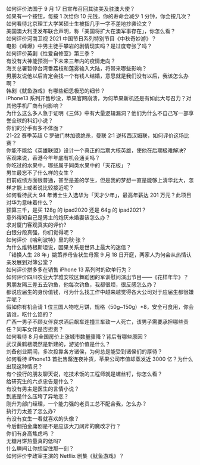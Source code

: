如何评价法国于 9 月 17 日宣布召回其驻美及驻澳大使？  
如果有一个按钮，每按 1 次给你 10 元钱，你的寿命会减少 1 分钟，你会按几次？  
如何看待北京理工大学某硕士生被指几乎一字不差地抄袭论文？  
美国澳大利亚发布联合声明，称「美国将扩大在澳军事存在」，你怎么看？  
如何评价河南卫视 2021 中国节日系列特别节目《中秋奇妙游》？  
电影《峰爆》中男主徒手攀岩的剧情现实吗？是过度夸张了吗？  
如何评价英剧《性爱自修室》第三季？  
有没有大神能预测一下未来三年内的疫情走向？  
海关总署暂停台湾番荔枝和莲雾输入大陆，将带来哪些影响？  
男朋友说他以后肯定会找一个有钱人结婚，意思就是我们没有以后，我该怎么办啊？  
韩剧《鱿鱼游戏》有哪些细思极恐的细节？  
iPhone13 系列开售秒没，苹果官网崩溃，为何苹果新机还是有如此大号召力？对其他手机厂商有何影响？  
为什么这么多人急于证明《三体》中有大量逻辑漏洞？他们为什么不自己写一部享誉全球的科幻小说？  
你们的分手有多不体面？  
21-22 赛季英超 C 罗破门林加德绝杀，曼联 2:1 逆转西汉姆联，如何评价这场比赛？  
你能不能给《英雄联盟》设计一个真正的后期大核英雄，使他在后期极难解决?  
客观来说，香港今年年底有机会通关吗？  
你吃过的水果中，哪些属于同类水果中的「天花板」？  
男生最忘不了什么样的女生？  
目前成绩方面很普通，甚至是差的学生，但是我的梦想一直是能够上清华北大，怎样才能上或者说比较接近呢？  
如何看待武大 94 年博士生入选华为「天才少年」，最高年薪达 201 万元？此项目对华为意味着什么？  
预算三千，是买 128g 的 ipad2020 还是 64g 的 ipad2021？  
意外得知自己是男主的炮灰未婚妻该怎么办？  
求对厦门客观真实的评价?  
白银分段真强，你们觉得呢？  
如何评价《哈利波特》里的秋·张？  
为什么维特根斯坦说，因果关系是世界上最大的迷信？  
「错换人生 28 年」姚策养母告状生母案 9 月 18 日开庭，两家人为何会从热情认亲发展到对簿公堂？  
如何评价拼多多在销售 iPhone 13 系列时的砍单行为？  
如何评价四川农业大学雅安校区舞蹈团的军训慰问演出节目——《花样年华》？  
男朋友隔三差五去钓鱼，他每次钓鱼，我都很烦，很反感怎么办？  
都说应届生的身份值钱，可为什么找工作中越来越觉得各大公司对于应届生都很嫌弃呢？  
假如你有机会请 1 位三国人物吃月饼，规格（50g~150g）*8，安全可食用，你会请谁，吃什么馅的？  
广西一男子不顾女伴哀求酒后飙车连撞三车致一人死亡，该男子需要承担哪些责任？同车女伴是否担责？  
如何看待 8 月全国房价上涨城市数量骤降？背后有哪些原因？  
武汉黄鹤楼既然是新建的，游览价值是什么？  
刘备创业期间，多次投靠各方诸侯，为何总是能受到诸侯们的厚待？  
如何看待 iPhone13 首批售罄连夜补货，苹果公司市值却蒸发近 3000 亿？为什么出现这种情况？  
有个投行的朋友聊天说，吃技术饭的工程师就是螺丝钉，你怎么看？  
给研究生的六点忠告是什么？  
有没有男主是医生的言情小说？  
到底是什么压垮了异地恋？  
刚升为部门经理，一个能力强的老员工总不配合我，怎么办？  
执行力太差了怎么办?  
有没有女生一看就喜欢的头像？  
今后翻拍金庸剧是不是应该大刀阔斧的魔改才行？  
你们有身高焦虑吗 ？  
无糖月饼热量真的低吗?  
什么瞬间让你想留住那一刻？  
如何评价李政宰主演的 Netflix 剧集《鱿鱼游戏》？  
